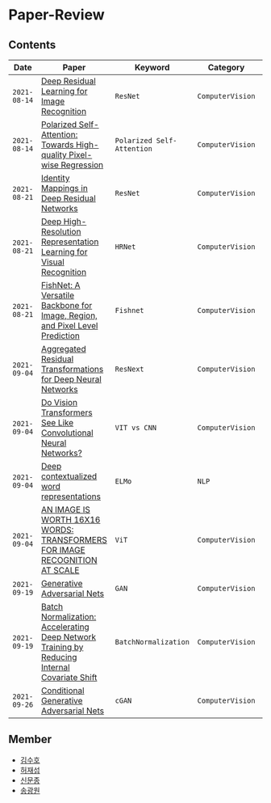# Paper-Review

## Contents

| Date         | Paper                                                                                                                            | Keyword                    | Category         | Review                                                                                                                                            | Reviewer |
| ------------ | -------------------------------------------------------------------------------------------------------------------------------- | -------------------------- | ---------------- | ------------------------------------------------------------------------------------------------------------------------------------------------- | -------- |
| `2021-08-14` | [Deep Residual Learning for Image Recognition](https://arxiv.org/pdf/1512.03385.pdf)                                             | `ResNet`                   | `ComputerVision` | [Review](https://sooho-kim.tistory.com/142)                                                                                                       | 김수호   |
| `2021-08-14` | [Polarized Self-Attention: Towards High-quality Pixel-wise Regression](https://arxiv.org/pdf/2107.00782v2.pdf)                   | `Polarized Self-Attention` | `ComputerVision` | [Review](https://shjas94.github.io/paper/PSA/)                                                                                                    | 허재섭   |
| `2021-08-21` | [Identity Mappings in Deep Residual Networks](https://arxiv.org/pdf/1603.05027.pdf)                                              | `ResNet`                   | `ComputerVision` | [Review](https://sooho-kim.tistory.com/144)                                                                                                       | 김수호   |
| `2021-08-21` | [Deep High-Resolution Representation Learning for Visual Recognition](https://arxiv.org/pdf/1908.07919v2.pdf)                    | `HRNet`                    | `ComputerVision` | [Review](https://shjas94.github.io/paper/HRNet/)                                                                                                  | 허재섭   |
| `2021-08-21` | [FishNet: A Versatile Backbone for Image, Region, and Pixel Level Prediction](https://arxiv.org/pdf/1901.03495.pdf)              | `Fishnet`                  | `ComputerVision` | [Review](https://moon-jong.github.io/2021/08/12/fishnet-a-versatile-backbone-for-image-region-and-pixel-level-prediction.html)                    | 신문종   |
| `2021-09-04` | [Aggregated Residual Transformations for Deep Neural Networks](https://arxiv.org/pdf/1611.05431.pdf)                             | `ResNext`                  | `ComputerVision` | [Review](https://sooho-kim.tistory.com/157)                                                                                                       | 김수호   |
| `2021-09-04` | [Do Vision Transformers See Like Convolutional Neural Networks?](https://arxiv.org/pdf/2108.08810v1.pdf)                         | `VIT vs CNN`               | `ComputerVision` | [Review](https://shjas94.github.io/paper/VITvsCNN/)                                                                                               | 허재섭   |
| `2021-09-04` | [Deep contextualized word representations](https://arxiv.org/pdf/1802.05365.pdf)                                                 | `ELMo`                     | `NLP`            | [Review](https://moon-jong.github.io/2021/08/24/deep-contextualized-word-representations-elmo.html)                                               | 신문종   |
| `2021-09-04` | [AN IMAGE IS WORTH 16X16 WORDS: TRANSFORMERS FOR IMAGE RECOGNITION AT SCALE](https://arxiv.org/pdf/2010.11929.pdf)               | `ViT`                      | `ComputerVision` | [Review](https://drive.google.com/file/d/1f91dVXOgdmE7YuY3JKsVVa1SIrqhiu6f/view?usp=sharing)                                                      | 송광원   |
| `2021-09-19` | [Generative Adversarial Nets](https://arxiv.org/pdf/1406.2661v1.pdf)                                                             | `GAN`                      | `ComputerVision` | [Review](https://shjas94.github.io/paper/GAN/)                                                                                                    | 허재섭   |
| `2021-09-19` | [Batch Normalization: Accelerating Deep Network Training by Reducing Internal Covariate Shift](https://arxiv.org/abs/1502.03167) | `BatchNormalization`       | `ComputerVision` | [Review](https://moon-jong.github.io/2021/09/11/batch-normalization-accelerating-deep-network-training-by-reducing-internal-covariate-shift.html) | 신문종   |
| `2021-09-26` | [Conditional Generative Adversarial Nets](https://arxiv.org/pdf/1411.1784v1.pdf)                                                 | `cGAN`                     | `ComputerVision` | [Review](https://shjas94.github.io/paper/cGAN/)                                                                                                   | 허재섭   |

## Member

- [김수호](https://github.com/Sooho-Kim)
- [허재섭](https://github.com/shjas94)
- [신문종](https://github.com/moon-jong)
- [송광원](https://github.com/remaindere)
